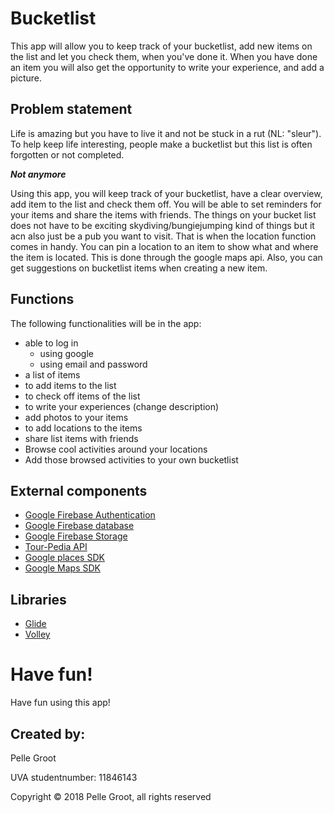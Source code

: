 # Bucketlist
This app will allow you to keep track of your bucketlist, add new items on the list and let you check them, when you've done it.
When you have done an item you will also get the opportunity to write your experience, and add a picture.

## Problem statement
Life is amazing but you have to live it and not be stuck in a rut (NL: "sleur"). To help keep life interesting, people make a bucketlist but this list is often forgotten or not completed.

__*Not anymore*__

Using this app, you will keep track of your bucketlist, have a clear overview, add item to the list and check them off. You will be able to set reminders for your items and share the items with friends.
The things on your bucket list does not have to be exciting skydiving/bungiejumping kind of things but it acn also just be a pub you want to visit. That is when the location function comes in handy. You can pin a location to an item to show what and where the item is located. This is done through the google maps api. Also, you can get suggestions on bucketlist items when creating a new item. 

## Functions
The following functionalities will be in the app:

* able to log in
    * using google
    * using email and password
* a list of items
* to add items to the list
* to check off items of the list
* to write your experiences (change description)
* add photos to your items
* to add locations to the items
* share list items with friends
* Browse cool activities around your locations
* Add those browsed activities to your own bucketlist

## External components
* [Google Firebase Authentication](https://firebase.google.com/docs/auth/users)
* [Google Firebase database](https://firebase.google.com/docs/database/)
* [Google Firebase Storage](https://firebase.google.com/docs/storage/)
* [Tour-Pedia API](http://tour-pedia.org/api/index.html)
* [Google places SDK](https://developers.google.com/places/android-sdk/intro)
* [Google Maps SDK](https://developers.google.com/maps/documentation/android-sdk/intro)

## Libraries
* [Glide](https://github.com/bumptech/glide)
* [Volley](https://developer.android.com/training/volley/)


# Have fun!
Have fun using this app!

## Created by:
Pelle Groot

UVA studentnumber: 11846143

Copyright © 2018 Pelle Groot, all rights reserved
